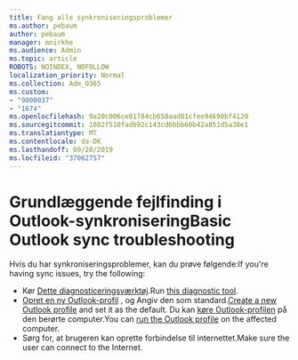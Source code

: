 ```yaml
---
title: Fang alle synkroniseringsproblemer
ms.author: pebaum
author: pebaum
manager: mnirkhe
ms.audience: Admin
ms.topic: article
ROBOTS: NOINDEX, NOFOLLOW
localization_priority: Normal
ms.collection: Adm_O365
ms.custom:
- "9000037"
- "1674"
ms.openlocfilehash: 9a20c006ce81784cb658aad01cfee94690bf4120
ms.sourcegitcommit: 1002f510fadb92c143cd6bbb60b42a851d5a38e1
ms.translationtype: MT
ms.contentlocale: da-DK
ms.lasthandoff: 09/20/2019
ms.locfileid: "37062757"
---
```

# <a name="basic-outlook-sync-troubleshooting"></a><span data-ttu-id="53516-102">Grundlæggende fejlfinding i Outlook-synkronisering</span><span class="sxs-lookup"><span data-stu-id="53516-102">Basic Outlook sync troubleshooting</span></span>

<span data-ttu-id="53516-103">Hvis du har synkroniseringsproblemer, kan du prøve følgende:</span><span class="sxs-lookup"><span data-stu-id="53516-103">If you're having sync issues, try the following:</span></span>

- <span data-ttu-id="53516-104">Kør [Dette diagnosticeringsværktøj](https://aka.ms/sara-outlooksendreceive).</span><span class="sxs-lookup"><span data-stu-id="53516-104">Run [this diagnostic tool](https://aka.ms/sara-outlooksendreceive).</span></span>
- <span data-ttu-id="53516-105">[Opret en ny Outlook-profil](https://support.office.com/article/f544c1ba-3352-4b3b-be0b-8d42a540459d) , og Angiv den som standard.</span><span class="sxs-lookup"><span data-stu-id="53516-105">[Create a new Outlook profile](https://support.office.com/article/f544c1ba-3352-4b3b-be0b-8d42a540459d) and set it as the default.</span></span> <span data-ttu-id="53516-106">Du kan [køre Outlook-profilen](https://aka.ms/SaRA-OutlookSetupProfile) på den berørte computer.</span><span class="sxs-lookup"><span data-stu-id="53516-106">You can [run the Outlook profile](https://aka.ms/SaRA-OutlookSetupProfile) on the affected computer.</span></span>
- <span data-ttu-id="53516-107">Sørg for, at brugeren kan oprette forbindelse til internettet.</span><span class="sxs-lookup"><span data-stu-id="53516-107">Make sure the user can connect to the Internet.</span></span> 